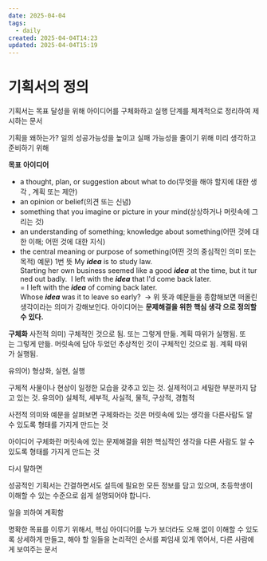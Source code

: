 ```yaml
---
date: 2025-04-04
tags:
  - daily
created: 2025-04-04T14:23
updated: 2025-04-04T15:19
---
```

# 기획서의 정의
기획서는 목표 달성을 위해 아이디어를 구체화하고 실행 단계를 체계적으로 정리하여 제시하는 문서

기획을 왜하는가? 일의 성공가능성을 높이고 실패 가능성을 줄이기 위해 미리 생각하고 준비하기 위해

**목표**
**아이디어**
* a thought, plan, or suggestion about what to do(무엇을 해야 할지에 대한 생각 , 계획 또는 제안)
* an opinion or belief(의견 또는 신념)
* something that you imagine or picture in your mind(상상하거나 머릿속에 그리는 것)
* an understanding of something; knowledge about something(어떤 것에 대한 이해; 어떤 것에 대한 지식)
* the central meaning or purpose of something(어떤 것의 중심적인 의미 또는 목적)
예문)
1번 뜻
My _**idea**_ is to study law. 
Starting her own business seemed like a good _**idea**_ at the time, but it turned out badly. 
I left with the _**idea**_ that I'd come back later. = I left with the _**idea**_ of coming back later. 
Whose _**idea**_ was it to leave so early? 
-> 
위 뜻과 예문들을 종합해보면 떠올린 생각이라는 의미가 강해보인다. 
아이디어는
**문제해결을 위한 핵심 생각 으로 정의할 수 있다.**

**구체화**
사전적 의미)
구체적인 것으로 됨. 또는 그렇게 만듦.
계획 따위가 실행됨. 또는 그렇게 만듦.
머릿속에 담아 두었던 추상적인 것이 구체적인 것으로 됨.
계획 따위가 실행됨.

유의어) 형상화, 실현, 실행

구체적
사물이나 현상이 일정한 모습을 갖추고 있는 것.
실제적이고 세밀한 부분까지 담고 있는 것.
유의어) 실체적, 세부적, 사실적, 물적, 구상적, 경험적

사전적 의미와 예문을 살펴보면
구체화라는 것은 머릿속에 있는 생각을 다른사람도 알 수 있도록 형태를 가지게 만드는 것

아이디어 구체화란 머릿속에 있는 문제해결을 위한 핵심적인 생각을 다른 사람도 알 수 있도록 형태를 가지게 만드는 것

다시 말하면 

성공적인 기획서는 간결하면서도 설득에 필요한 모든 정보를 담고 있으며, 초등학생이 이해할 수 있는 수준으로 쉽게 설명되어야 합니다.

일을 꾀하여 계획함

명확한 목표를 이루기 위해서, 핵심 아이디어를 누가 보더라도 오해 없이 이해할 수 있도록 상세하게 만들고, 해야 할 일들을 논리적인 순서를 짜임새 있게 엮어서, 다른 사람에게 보여주는 문서